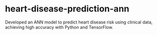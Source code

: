 # heart-disease-prediction-ann
Developed an ANN model to predict heart disease risk using clinical data, achieving high accuracy with Python and TensorFlow.
